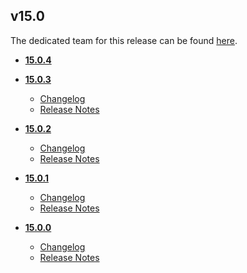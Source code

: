 ## v15.0
The dedicated team for this release can be found [here](team.md).
* **[15.0.4](15.0.4)**

* **[15.0.3](15.0.3)**
	* [Changelog](15.0.3/changelog.md)
	* [Release Notes](15.0.3/release_notes.md)

* **[15.0.2](15.0.2)**
	* [Changelog](15.0.2/changelog.md)
	* [Release Notes](15.0.2/release_notes.md)

* **[15.0.1](15.0.1)**
	* [Changelog](15.0.1/changelog.md)
	* [Release Notes](15.0.1/release_notes.md)

* **[15.0.0](15.0.0)**
	* [Changelog](15.0.0/changelog.md)
	* [Release Notes](15.0.0/release_notes.md)
